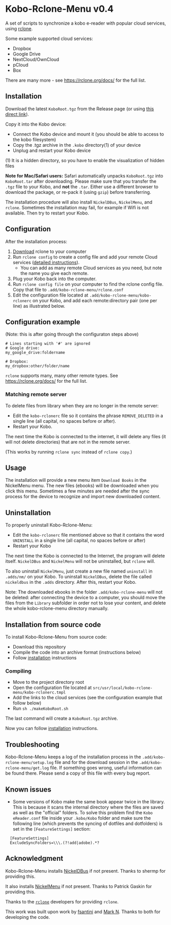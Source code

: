 # Kobo-Rclone-Menu v0.4

A set of scripts to synchronize a kobo e-reader with popular cloud services, using [rclone](https://rclone.org).

Some example supported cloud services:

- Dropbox
- Google Drive
- NextCloud/OwnCloud
- pCloud
- Box

There are many more - see <https://rclone.org/docs/> for the full list.

## <a name="installation"></a>Installation

Download the latest `KoboRoot.tgz` from the Release page (or using [this direct link](https://github.com/pietvo/Kobo-Rclone-Menu/releases/latest)).

Copy it into the Kobo device:

- Connect the Kobo device and mount it (you should be able to access to the kobo filesystem)
- Copy the .tgz archive in the `.kobo` directory(1) of your device
- Unplug and restart your Kobo device

(1) It is a hidden directory, so you have to enable the visualization of hidden files

**Note for Mac/Safari users:** Safari automatically unpacks `KoboRoot.tgz` into `KoboRoot.tar` after downloading. Please make sure that you transfer the `.tgz` file to your Kobo, and **not** the `.tar`. Either use a different browser to download the package, or re-pack it (using `gzip`) before transferring.

The installation procedure will also install `NickelDBus`, `NickelMenu`, and `rclone`. Sometimes the installation may fail, for example if Wifi is not available. Then try to restart your Kobo.

## Configuration

After the installation process:

1. [Download](https://rclone.org/downloads/) rclone to your computer
2. Run `rclone config` to create a config file and add your remote Cloud services ([detailed instructions](https://rclone.org/remote_setup/#configuring-by-copying-the-config-file)).
    - You can add as many remote Cloud services as you need, but note the name you give each remote.
3. Plug your Kobo back into the computer.
4. Run `rclone config file` on your computer to find the rclone config file. Copy that file to `.add/kobo-rclone-menu/rclone.conf`
5. Edit the configuration file located at `.add/kobo-rclone-menu/kobo-rclonerc` on your Kobo, and add each remote:directory pair (one per line) as illustrated below.

## Configuration example

(Note: this is after going through the configuraton steps above)

```
# Lines starting with '#' are ignored
# Google drive:
my_google_drive:foldername

# Dropbox:
my_dropbox:other/folder/name
```

`rclone` supports many, many other remote types. See <https://rclone.org/docs/> for the full list.

### Matching remote server

To delete files from library when they are no longer in the remote server:

- Edit the `kobo-rclonerc` file so it contains the phrase `REMOVE_DELETED` in a single line (all capital, no spaces before or after).
- Restart your Kobo.

The next time the Kobo is connected to the internet, it will delete any files (it will not delete directories) that are not in the remote server.

(This works by running `rclone sync` instead of `rclone copy`.)


## Usage

The installation will provide a new menu item `Download Books` in the NickelMenu menu. The new files (ebooks) will be downloaded when you click this menu. Sometimes a few minutes are needed after the sync process for the device to recognize and import new downloaded content.

## Uninstallation

To properly uninstall Kobo-Rclone-Menu:

- Edit the `kobo-rclonerc` file mentioned above so that it contains the word `UNINSTALL` in a single line (all capital, no spaces before or after)
- Restart your Kobo

The next time the Kobo is connected to the Internet, the program will delete itself. `NickelDBus` and `NickelMenu` will not be uninstalled, but `rclone` will.

To also uninstall `NickelMenu`, just create a new file named `uninstall` in `.adds/nm/` on your Kobo. To uninstall `NickelDBus`,  delete the file called `nickeldbus` in the `.adds` directory. After this, restart your Kobo.

Note: The downloaded ebooks in the folder `.add/kobo-rclone-menu` will not be deleted: after connecting the device to a computer, you should move the files from the `Library` subfolder in order not to lose your content, and delete the whole kobo-rclone-menu directory manually.


## Installation from source code

To install Kobo-Rclone-Menu from source code:

- Download this repository
- Compile the code into an archive format (instructions below)
- Follow [installation](#installation) instructions

### Compiling

- Move to the project directory root
- Open the configuration file located at `src/usr/local/kobo-rclone-menu/kobo-rclonerc.tmpl`
- Add the links to the cloud services (see the configuration example that follow below)
- Run `sh ./makeKoboRoot.sh`

The last command will create a `KoboRoot.tgz` archive.

Now you can follow [installation](#installation) instructions.

## Troubleshooting

Kobo-Rclone-Menu keeps a log of the installation process in the `.add/kobo-rclone-menu/setup.log` file and for the download session in the `.add/kobo-rclone-menu/get.log` file. If something goes wrong, useful information can be found there. Please send a copy of this file with every bug report.

## Known issues

* Some versions of Kobo make the same book appear twice in the library. This is because it scans the internal directory where the files are saved as well as the "official" folders. To solve this problem find the `Kobo eReader.conf` file inside your `.kobo/Kobo` folder and make sure the following line (which prevents the syncing of dotfiles and dotfolders) is set in the `[FeatureSettings]` section:
```
  [FeatureSettings]
  ExcludeSyncFolders=\\\.(?!add|adobe).*?
```

## Acknowledgment

Kobo-Rclone-Menu installs [NickelDBus](https://github.com/shermp/NickelDBus) if not present. Thanks to shermp for providing this.

It also installs [NickelMenu](https://pgaskin.net/NickelMenu/) if not present. Thanks to Patrick Gaskin for providing this.

Thanks to the [`rclone`](https://rclone.org) developers for providing `rclone`.

This work was built upon work by [fsantini](https://github.com/fsantini/KoboCloud) and [Mark N](https://github.com/marklar423/KoboCloud-rclone). Thanks to both for developing the code.
